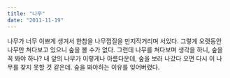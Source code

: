 ```yaml
---
title: "나무"
date: "2011-11-19"
---
```


나무가 너무 이쁘게 생겨서 한참을 나무껍질을 만지작거리며 서있다. 그렇게 오랫동안 나무만 쳐다보고 있으니 숲을 볼 수가 없다. 그런데 나무를 쳐다보며 생각을 하니, 숲을 꼭 봐야 하나? 내 앞의 나무가 이렇게나 아름다운데, 숲을 보러 나갔다 오면 다시 이 나무를 찾지 못할 것 같은데. 숲을 봐야하는 이유를 잊어버렸다.

